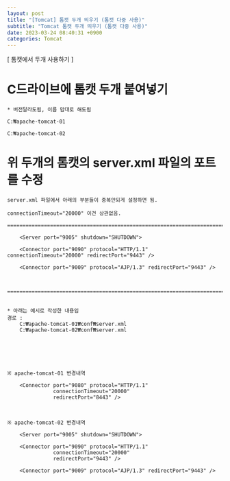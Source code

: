 ```yaml
---  
layout: post  
title: "[Tomcat] 톰캣 두개 띄우기 (톰캣 다중 사용)"  
subtitle: "Tomcat 톰캣 두개 띄우기 (톰캣 다중 사용)"  
date: 2023-03-24 08:40:31 +0900  
categories: Tomcat  
---  
```

[ 톰캣에서 두개 사용하기 ]  
  
# C드라이브에 톰캣 두개 붙여넣기   
	* 버전달라도됨, 이름 맘대로 해도됨  
  
	C:₩apache-tomcat-01  
  
	C:₩apache-tomcat-02  
  
  
  
# 위 두개의 톰캣의 server.xml 파일의 포트를 수정  
	  
	server.xml 파일에서 아래의 부분들이 중복안되게 설정하면 됨.  
  
	connectionTimeout="20000" 이건 상관없음.  
  
	=================================================================================================================  
  
		<Server port="9005" shutdown="SHUTDOWN">  
  
		<Connector port="9090" protocol="HTTP/1.1" connectionTimeout="20000" redirectPort="9443" />  
  
		<Connector port="9009" protocol="AJP/1.3" redirectPort="9443" />  
  
  
  
	=================================================================================================================  
  
  
	* 아래는 예시로 작성한 내용임  
	경로 :   
		C:₩apache-tomcat-01₩conf₩server.xml  
		C:₩apache-tomcat-02₩conf₩server.xml  
	  
  
	  
  
  
  
	※ apache-tomcat-01 변경내역  
  
		<Connector port="9080" protocol="HTTP/1.1"  
				   connectionTimeout="20000"  
				   redirectPort="8443" />		  
  
		  
  
	※ apache-tomcat-02 변경내역  
  
		<Server port="9005" shutdown="SHUTDOWN">  
  
		<Connector port="9090" protocol="HTTP/1.1"  
				   connectionTimeout="20000"  
				   redirectPort="9443" />  
  
		<Connector port="9009" protocol="AJP/1.3" redirectPort="9443" />  
  
  
  
  
                                                                                                                                                                                                                                                                                                                                                                                                                                                                                                                                                                                                                                                                                                                                                                                                                                                                                                                                                                                                                                                                                                                                                                                                                                                                                                   
